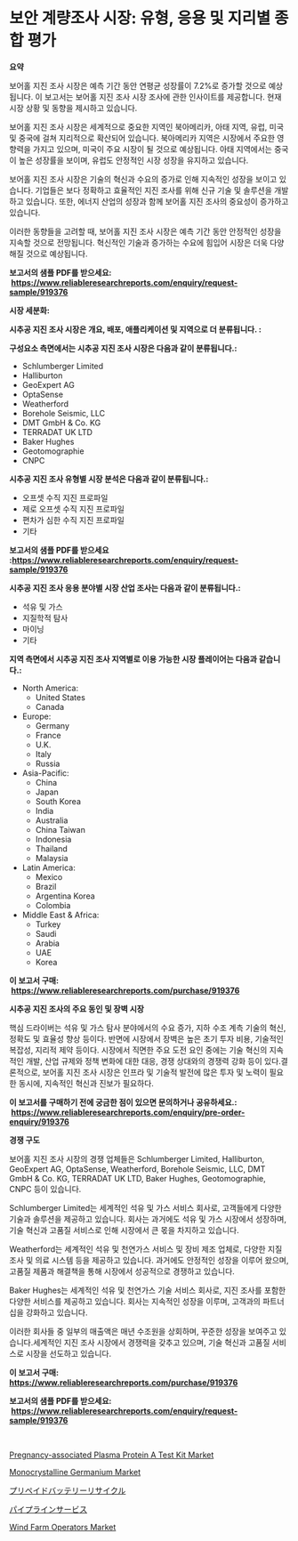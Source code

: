 <p><h1>보안 계량조사 시장: 유형, 응용 및 지리별 종합 평가</h1></p><p><strong>요약</strong></p>
<p><p>보어홀 지진 조사 시장은 예측 기간 동안 연평균 성장률이 7.2%로 증가할 것으로 예상됩니다. 이 보고서는 보어홀 지진 조사 시장 조사에 관한 인사이트를 제공합니다. 현재 시장 상황 및 동향을 제시하고 있습니다.</p><p>보어홀 지진 조사 시장은 세계적으로 중요한 지역인 북아메리카, 아태 지역, 유럽, 미국 및 중국에 걸쳐 지리적으로 확산되어 있습니다. 북아메리카 지역은 시장에서 주요한 영향력을 가지고 있으며, 미국이 주요 시장이 될 것으로 예상됩니다. 아태 지역에서는 중국이 높은 성장률을 보이며, 유럽도 안정적인 시장 성장을 유지하고 있습니다.</p><p>보어홀 지진 조사 시장은 기술의 혁신과 수요의 증가로 인해 지속적인 성장을 보이고 있습니다. 기업들은 보다 정확하고 효율적인 지진 조사를 위해 신규 기술 및 솔루션을 개발하고 있습니다. 또한, 에너지 산업의 성장과 함께 보어홀 지진 조사의 중요성이 증가하고 있습니다.</p><p>이러한 동향들을 고려할 때, 보어홀 지진 조사 시장은 예측 기간 동안 안정적인 성장을 지속할 것으로 전망됩니다. 혁신적인 기술과 증가하는 수요에 힘입어 시장은 더욱 다양해질 것으로 예상됩니다.</p></p>
<p><strong>보고서의 샘플 PDF를 받으세요: &nbsp;<a href="https://www.reliableresearchreports.com/enquiry/request-sample/919376">https://www.reliableresearchreports.com/enquiry/request-sample/919376</a></strong></p>
<p><strong>시장 세분화:</strong></p>
<p><strong> 시추공 지진 조사 시장은 개요, 배포, 애플리케이션 및 지역으로 더 분류됩니다. :</strong></p>
<p><strong>구성요소 측면에서는 시추공 지진 조사 시장은 다음과 같이 분류됩니다.:</strong></p>
<p><ul><li>Schlumberger Limited</li><li>Halliburton</li><li>GeoExpert AG</li><li>OptaSense</li><li>Weatherford</li><li>Borehole Seismic, LLC</li><li>DMT GmbH & Co. KG</li><li>TERRADAT UK LTD</li><li>Baker Hughes</li><li>Geotomographie</li><li>CNPC</li></ul></p>
<p><strong> 시추공 지진 조사 유형별 시장 분석은 다음과 같이 분류됩니다.:</strong></p>
<p><ul><li>오프셋 수직 지진 프로파일</li><li>제로 오프셋 수직 지진 프로파일</li><li>편차가 심한 수직 지진 프로파일</li><li>기타</li></ul></p>
<p><strong>보고서의 샘플 PDF를 받으세요 :<a href="https://www.reliableresearchreports.com/enquiry/request-sample/919376">https://www.reliableresearchreports.com/enquiry/request-sample/919376</a></strong></p>
<p><strong> 시추공 지진 조사 응용 분야별 시장 산업 조사는 다음과 같이 분류됩니다.:</strong></p>
<p><ul><li>석유 및 가스</li><li>지질학적 탐사</li><li>마이닝</li><li>기타</li></ul></p>
<p><strong>지역 측면에서 시추공 지진 조사 지역별로 이용 가능한 시장 플레이어는 다음과 같습니다.:</strong></p>
<p><ul>
    <li>
        North America:
        <ul>
            <li>United States</li>
            <li>Canada</li>
        </ul>
    </li>
    <li>
        Europe:
        <ul>
            <li>Germany</li>
            <li>France</li>
            <li>U.K.</li>
            <li>Italy</li>
            <li>Russia</li>
        </ul>
    </li>
    <li>
        Asia-Pacific:
        <ul>
            <li>China</li>
            <li>Japan</li>
            <li>South Korea</li>
            <li>India</li>
            <li>Australia</li>
            <li>China Taiwan</li>
            <li>Indonesia</li>
            <li>Thailand</li>
            <li>Malaysia</li>
        </ul>
    </li>
    <li>
        Latin America:
        <ul>
            <li>Mexico</li>
            <li>Brazil</li>
            <li>Argentina Korea</li>
            <li>Colombia</li>
        </ul>
    </li>
    <li>
        Middle East & Africa:
        <ul>
            <li>Turkey</li>
            <li>Saudi</li>
            <li>Arabia</li>
            <li>UAE</li>
            <li>Korea</li>
        </ul>
    </li>
    </ul></p>
<p><strong>이 보고서 구매: &nbsp;<a href="https://www.reliableresearchreports.com/purchase/919376">https://www.reliableresearchreports.com/purchase/919376</a></strong></p>
<p><strong>시추공 지진 조사의 주요 동인 및 장벽 시장</strong></p>
<p><p>핵심 드라이버는 석유 및 가스 탐사 분야에서의 수요 증가, 지하 수조 계측 기술의 혁신, 정확도 및 효율성 향상 등이다. 반면에 시장에서 장벽은 높은 초기 투자 비용, 기술적인 복잡성, 지리적 제약 등이다. 시장에서 직면한 주요 도전 요인 중에는 기술 혁신의 지속적인 개발, 산업 규제와 정책 변화에 대한 대응, 경쟁 상대와의 경쟁력 강화 등이 있다.결론적으로, 보어홀 지진 조사 시장은 인프라 및 기술적 발전에 많은 투자 및 노력이 필요한 동시에, 지속적인 혁신과 진보가 필요하다.</p></p>
<p><strong>이 보고서를 구매하기 전에 궁금한 점이 있으면 문의하거나 공유하세요.: &nbsp;<a href="https://www.reliableresearchreports.com/enquiry/pre-order-enquiry/919376">https://www.reliableresearchreports.com/enquiry/pre-order-enquiry/919376</a></strong></p>
<p><strong>경쟁 구도</strong></p>
<p><p>보어홀 지진 조사 시장의 경쟁 업체들은 Schlumberger Limited, Halliburton, GeoExpert AG, OptaSense, Weatherford, Borehole Seismic, LLC, DMT GmbH & Co. KG, TERRADAT UK LTD, Baker Hughes, Geotomographie, CNPC 등이 있습니다.</p><p>Schlumberger Limited는 세계적인 석유 및 가스 서비스 회사로, 고객들에게 다양한 기술과 솔루션을 제공하고 있습니다. 회사는 과거에도 석유 및 가스 시장에서 성장하며, 기술 혁신과 고품질 서비스로 인해 시장에서 큰 몫을 차지하고 있습니다.</p><p>Weatherford는 세계적인 석유 및 천연가스 서비스 및 장비 제조 업체로, 다양한 지질 조사 및 의료 시스템 등을 제공하고 있습니다. 과거에도 안정적인 성장을 이루어 왔으며, 고품질 제품과 해결책을 통해 시장에서 성공적으로 경쟁하고 있습니다.</p><p>Baker Hughes는 세계적인 석유 및 천연가스 기술 서비스 회사로, 지진 조사를 포함한 다양한 서비스를 제공하고 있습니다. 회사는 지속적인 성장을 이루며, 고객과의 파트너십을 강화하고 있습니다.</p><p>이러한 회사들 중 일부의 매출액은 매년 수조원을 상회하며, 꾸준한 성장을 보여주고 있습니다.세계적인 지진 조사 시장에서 경쟁력을 갖추고 있으며, 기술 혁신과 고품질 서비스로 시장을 선도하고 있습니다.</p></p>
<p><strong>이 보고서 구매: &nbsp; <a href="https://www.reliableresearchreports.com/purchase/919376">https://www.reliableresearchreports.com/purchase/919376</a></strong></p>
<p><strong>보고서의 샘플 PDF를 받으세요: &nbsp;<a href="https://www.reliableresearchreports.com/enquiry/request-sample/919376">https://www.reliableresearchreports.com/enquiry/request-sample/919376</a></strong><strong></strong></p>
<p>&nbsp;</p>
<p><p><a href="https://issuu.com/reportprime-2/docs/pregnancy-associated-plasma-protein-a-test-kit-mar">Pregnancy-associated Plasma Protein A Test Kit Market</a></p><p><a href="https://github.com/changoleonlaverguenzanoexiste/Market-Research-Report-List-2/blob/main/monocrystalline-germanium-market.md">Monocrystalline Germanium Market</a></p><p><a href="https://github.com/mohamedbakry57/Market-Research-Report-List-2/blob/main/8876711182869.md">プリペイドバッテリーリサイクル</a></p><p><a href="https://github.com/lababdou/Market-Research-Report-List-2/blob/main/7424744182870.md">パイプラインサービス</a></p><p><a href="https://github.com/dimitrishawkinswaynenp91rgz/Market-Research-Report-List-1/blob/main/wind-farm-operators-market.md">Wind Farm Operators Market</a></p></p>